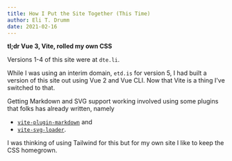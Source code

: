 ```yaml
---
title: How I Put the Site Together (This Time)
author: Eli T. Drumm
date: 2021-02-16
---
```


**tl;dr Vue 3, Vite, rolled my own CSS**


Versions 1-4 of this site were at `dte.li`.

While I was using an interim domain, `etd.is` for version 5, I had built a version of this site out
using Vue 2 and Vue CLI.
Now that Vite is a thing I've switched to that.

Getting Markdown and SVG support working involved using some plugins that folks has already written,
namely
- [`vite-plugin-markdown`](https://github.com/hmsk/vite-plugin-markdown) and
- [`vite-svg-loader`](https://github.com/jpkleemans/vite-svg-loader).

I was thinking of using Tailwind for this but for my own site I like to keep the CSS homegrown.